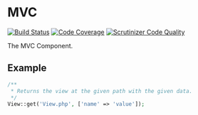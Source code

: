 # MVC

[![Build Status](https://scrutinizer-ci.com/g/miBadger/miBadger.Mvc/badges/build.png?b=master)](https://scrutinizer-ci.com/g/miBadger/miBadger.Mvc/build-status/master)
[![Code Coverage](https://scrutinizer-ci.com/g/miBadger/miBadger.Mvc/badges/coverage.png?b=master)](https://scrutinizer-ci.com/g/miBadger/miBadger.Mvc/?branch=master)
[![Scrutinizer Code Quality](https://scrutinizer-ci.com/g/miBadger/miBadger.Mvc/badges/quality-score.png?b=master)](https://scrutinizer-ci.com/g/miBadger/miBadger.Mvc/?branch=master)

The MVC Component.

## Example

```php
/**
 * Returns the view at the given path with the given data.
 */
View::get('View.php', ['name' => 'value']);
```
